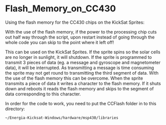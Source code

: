 Flash_Memory_on_CC430
=====================

Using the flash memory for the CC430 chips on the KickSat Sprites:

With the use of the flash memory, if the power to the processing chip cuts out half way through the script, upon restart instead of going through the whole code you can skip to the point where it left off!

This can be used on the KickSat Sprites. If the sprite spins so the solar cells are no longer in sunlight, it will shutdown. If the sprite is programmed to transmit 3 pieces of data (eg. a message and gyroscope and magnetometer data), it will be interrupted. As transmitting a message is time consuming the sprite may not get round to transmitting the third segment of data. With the use of the flash memory this can be overcome. When the sprite transmits a piece of data it writes a character to the flash memory. If it shuts down and reboots it reads the flash memory and skips to the segment of data corresponding to this character.

In order for the code to work, you need to put the CCFlash folder in to this directory:

    ~/Energia-Kicksat-Windows/hardware/msp430/libraries
